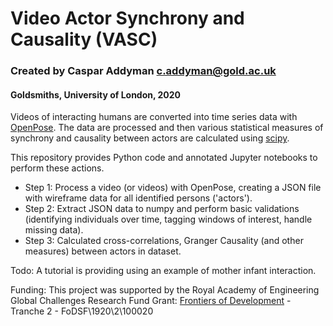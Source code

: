 # Video Actor Synchrony and Causality (VASC)
### Created by Caspar Addyman <c.addyman@gold.ac.uk>
#### Goldsmiths, University of London, 2020

Videos of interacting humans are converted into time series data with [OpenPose](https://github.com/CMU-Perceptual-Computing-Lab/openpose). The data are processed and then various statistical measures of synchrony and causality between actors are calculated using [scipy](https://www.scipy.org/scipylib/index.html).

This repository provides Python code and annotated Jupyter notebooks to perform these actions.

* Step 1: Process a video (or videos) with OpenPose, creating a JSON file with wireframe data for all identified persons ('actors'). 
* Step 2: Extract JSON data to numpy and perform basic validations (identifying individuals over time, tagging windows of interest, handle missing data).
* Step 3: Calculated cross-correlations, Granger Causality (and other measures) between actors in dataset. 

Todo: 
A tutorial is providing using an example of mother infant interaction. 

Funding:
This project was supported by the Royal Academy of Engineering Global Challenges Research Fund 
Grant:
[Frontiers of Development](https://www.raeng.org.uk/grants-and-prizes/grants/international-research-and-collaborations/frontiers/frontiers-of-development) - Tranche 2 - FoDSF\1920\2\100020

